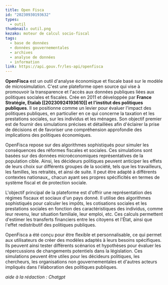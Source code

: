 ```yaml
---
title: Open Fisca
id: "20230930193632"
types:
  - outil
thumbnail: outil.png 
kezako: moteur de calcul socio-fiscal
tags:
  - base de données
  - données gouvernementales
  - archives
  - analyse de données
  - information 
link: https://api.gouv.fr/les-api/openfisca
---
```


**OpenFisca** est un outil  d'analyse économique et fiscale basé sur le modèle de microsimulation. C'est une plateforme open source qui vise à promouvoir la transparence et l'accès aux données publiques liées aux politiques sociales et fiscales. 
Crée en 2011 et développée par **France Stratégie, Etalab [[20230924193610]] et l'institut des politiques publiques**. Il se positionne comme un levier pour évaluer l'impact des politiques publiques, en particulier en ce qui concerne la taxation et les prestations sociales, sur les individus et les ménages. Son objectif premier est de fournir des simulations précises et détaillées afin d'éclairer la prise de décisions et de favoriser une compréhension approfondie des implications des politiques économiques.

OpenFisca repose sur des algorithmes sophistiqués pour simuler les conséquences des réformes fiscales et sociales. Ces simulations sont basées sur des données microéconomiques représentatives de la population cible. Ainsi, les décideurs politiques peuvent anticiper les effets de leurs choix sur différents groupes de la société, tels que les travailleurs, les familles, les retraités, et ainsi de suite.
Il peut être adapté à différents contextes nationaux,, chacun ayant ses propres spécificités en termes de système fiscal et de protection sociale. 

L'objectif principal de la plateforme est d'offrir une représentation des régimes fiscaux et sociaux d'un pays donné. Il utilise des algorithmes sophistiqués pour calculer les impôts, les cotisations sociales et les prestations sociales en fonction des caractéristiques des individus, comme leur revenu, leur situation familiale, leur emploi, etc. Ces calculs permettent d'estimer les transferts financiers entre les citoyens et l'État, ainsi que l'effet redistributif des politiques publiques.

OpenFisca a été conçu pour être flexible et personnalisable, ce qui permet aux utilisateurs de créer des modèles adaptés à leurs besoins spécifiques. Ils peuvent ainsi tester différents scénarios et hypothèses pour évaluer les répercussions de changements potentiels dans la législation. Ces simulations peuvent être utiles pour les décideurs politiques, les chercheurs, les organisations non gouvernementales et d'autres acteurs impliqués dans l'élaboration des politiques publiques.




*aide à la rédaction : Chatgpt*
